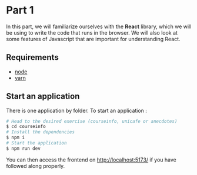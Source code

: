 # Part 1

In this part, we will familiarize ourselves with the **React** library, which we will be using to write the code that runs in the browser. We will also look at some features of Javascript that are important for understanding React.

## Requirements
* [node](https://nodejs.org/en/download/)
* [yarn](https://classic.yarnpkg.com/en/docs/install/#debian-stable)


## Start an application

There is one application by folder. To start an application :

```bash
# Head to the desired exercise (courseinfo, unicafe or anecdotes)
$ cd courseinfo
# Install the dependencies
$ npm i
# Start the application
$ npm run dev
```

You can then access the frontend on [http://localhost:5173/](http://localhost:5173/) if you have followed along properly.
